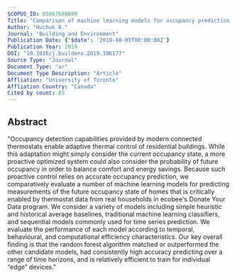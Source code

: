 ```yaml
---
SCOPUS_ID: 85067688809
Title: "Comparison of machine learning models for occupancy prediction in residential buildings using connected thermostat data"
Author: "Huchuk B."
Journal: "Building and Environment"
Publication Date: {'$date': '2019-08-01T00:00:00Z'}
Publication Year: 2019
DOI: "10.1016/j.buildenv.2019.106177"
Source Type: "Journal"
Document Type: "ar"
Document Type Description: "Article"
Affliation: "University of Toronto"
Affliation Country: "Canada"
Cited by count: 83
---
```


## Abstract
"Occupancy detection capabilities provided by modern connected thermostats enable adaptive thermal control of residential buildings. While this adaptation might simply consider the current occupancy state, a more proactive optimized system could also consider the probability of future occupancy in order to balance comfort and energy savings. Because such proactive control relies on accurate occupancy prediction, we comparatively evaluate a number of machine learning models for predicting measurements of the future occupancy state of homes that is critically enabled by thermostat data from real households in ecobee's Donate Your Data program. We consider a variety of models including simple heuristic and historical average baselines, traditional machine learning classifiers, and sequential models commonly used for time series prediction. We evaluate the performance of each model according to temporal, behavioural, and computational efficiency characteristics. Our key overall finding is that the random forest algorithm matched or outperformed the other candidate models, had consistently high accuracy predicting over a range of time horizons, and is relatively efficient to train for individual “edge” devices."

